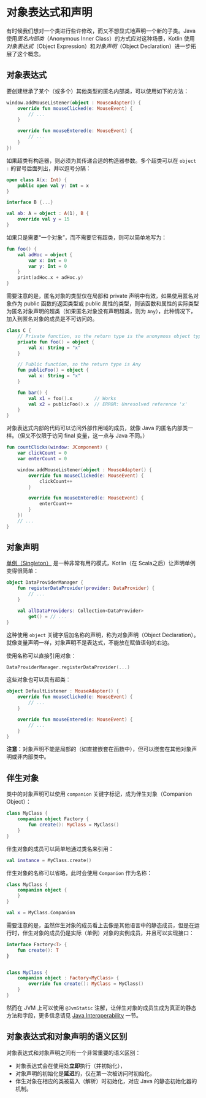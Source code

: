 # 对象表达式和声明

有时候我们想对一个类进行些许修改，而又不想显式地声明一个新的子类。Java 使用*匿名内部类*（Anonymous Inner Class）的方式应对这种场景，Kotlin 使用*对象表达式*（Object Expression）和*对象声明*（Object Declaration）进一步拓展了这个概念。


## 对象表达式

要创建继承了某个（或多个）其他类型的匿名内部类，可以使用如下的方法：

```kotlin
window.addMouseListener(object : MouseAdapter() {
    override fun mouseClicked(e: MouseEvent) {
        // ...
    }

    override fun mouseEntered(e: MouseEvent) {
        // ...
    }
})
```

如果超类有构造器，则必须为其传递合适的构造器参数。多个超类可以在 `object :` 的冒号后面列出，并以逗号分隔：

```kotlin
open class A(x: Int) {
    public open val y: Int = x
}

interface B {...}

val ab: A = object : A(1), B {
    override val y = 15
}
```

如果只是需要“一个对象”，而不需要它有超类，则可以简单地写为：

```kotlin
fun foo() {
    val adHoc = object {
        var x: Int = 0
        var y: Int = 0
    }
    print(adHoc.x + adHoc.y)
}
```

需要注意的是，匿名对象的类型仅在局部和 private 声明中有效，如果使用匿名对象作为 public 函数的返回类型或 public 属性的类型，则该函数和属性的实际类型为匿名对象声明的超类（如果匿名对象没有声明超类，则为 `Any`），此种情况下，加入到匿名对象的成员是不可访问的。

```kotlin
class C {
    // Private function, so the return type is the anonymous object type
    private fun foo() = object {
        val x: String = "x"
    }

    // Public function, so the return type is Any
    fun publicFoo() = object {
        val x: String = "x"
    }

    fun bar() {
        val x1 = foo().x        // Works
        val x2 = publicFoo().x  // ERROR: Unresolved reference 'x'
    }
}
```

对象表达式内部的代码可以访问外部作用域的成员，就像 Java 的匿名内部类一样。（但又不仅限于访问 final 变量，这一点与 Java 不同。）

```kotlin
fun countClicks(window: JComponent) {
    var clickCount = 0
    var enterCount = 0

    window.addMouseListener(object : MouseAdapter() {
        override fun mouseClicked(e: MouseEvent) {
            clickCount++
        }

        override fun mouseEntered(e: MouseEvent) {
            enterCount++
        }
    })
    // ...
}
```


## 对象声明

[单例（Singleton）](https://en.wikipedia.org/wiki/Singleton_pattern) 是一种非常有用的模式，Kotlin（在 Scala之后）让声明单例变得很简单：

```kotlin
object DataProviderManager {
    fun registerDataProvider(provider: DataProvider) {
        // ...
    }

    val allDataProviders: Collection<DataProvider>
        get() = // ...
}
```

这种使用 `object` 关键字后加名称的声明，称为对象声明（Object Declaration）。就像变量声明一样，对象声明不是表达式，不能放在赋值语句的右边。

使用名称可以直接引用对象：

```kotlin
DataProviderManager.registerDataProvider(...)
```

这些对象也可以具有超类：

```kotlin
object DefaultListener : MouseAdapter() {
    override fun mouseClicked(e: MouseEvent) {
        // ...
    }

    override fun mouseEntered(e: MouseEvent) {
        // ...
    }
}
```

**注意**：对象声明不能是局部的（如直接嵌套在函数中），但可以嵌套在其他对象声明或非内部类中。

## 伴生对象

类中的对象声明可以使用 `companion` 关键字标记，成为伴生对象（Companion Object）：

```kotlin
class MyClass {
    companion object Factory {
        fun create(): MyClass = MyClass()
    }
}
```

伴生对象的成员可以简单地通过类名来引用：

```kotlin
val instance = MyClass.create()
```

伴生对象的名称可以省略，此时会使用 `Companion` 作为名称：

```kotlin
class MyClass {
    companion object {
    }
}

val x = MyClass.Companion
```

需要注意的是，虽然伴生对象的成员看上去像是其他语言中的静态成员，但是在运行时，伴生对象的成员仍是实际（单例）对象的实例成员，并且可以实现接口：

```kotlin
interface Factory<T> {
    fun create(): T
}


class MyClass {
    companion object : Factory<MyClass> {
        override fun create(): MyClass = MyClass()
    }
}
```

然而在 JVM 上可以使用 `@JvmStatic` 注解，让伴生对象的成员生成为真正的静态方法和字段，更多信息请见 [Java Interoperability](https://kotlinlang.org/docs/reference/java-to-kotlin-interop.html#static-fields) 一节。

## 对象表达式和对象声明的语义区别

对象表达式和对象声明之间有一个非常重要的语义区别：

- 对象表达式会在使用处**立即**执行（并初始化），
- 对象声明的初始化是**延迟**的，仅在第一次被访问时初始化，
- 伴生对象在相应的类被载入（解析）时初始化，对应 Java 的静态初始化器的机制。
